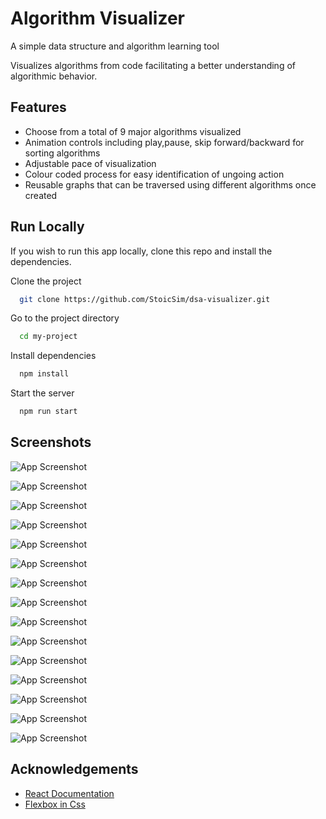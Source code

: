 
# Algorithm Visualizer

A simple data structure and algorithm learning tool

Visualizes algorithms from code facilitating a better understanding of algorithmic behavior.


## Features

- Choose from a total of 9 major algorithms visualized
- Animation controls including play,pause, skip forward/backward for sorting algorithms 
- Adjustable pace of visualization 
- Colour coded process for easy identification of ungoing action
- Reusable graphs that can be traversed using different algorithms once created



## Run Locally
If you wish to run this app locally, clone this repo and install the dependencies.


Clone the project

```bash
  git clone https://github.com/StoicSim/dsa-visualizer.git
```

Go to the project directory

```bash
  cd my-project
```

Install dependencies

```bash
  npm install
  ```

Start the server

```bash
  npm run start
```


## Screenshots

![App Screenshot](https://github.com/StoicSim/screenshots/blob/main/Screenshot%20(309).png)

![App Screenshot](https://github.com/StoicSim/screenshots/blob/main/Screenshot%20(310).png)

![App Screenshot](https://github.com/StoicSim/screenshots/blob/main/Screenshot%20(307).png)



![App Screenshot](https://github.com/StoicSim/screenshots/blob/main/Screenshot%20(311).png)

![App Screenshot](https://github.com/StoicSim/screenshots/blob/main/Screenshot%20(312).png)

![App Screenshot](https://github.com/StoicSim/screenshots/blob/main/Screenshot%20(313).png)

![App Screenshot](https://github.com/StoicSim/screenshots/blob/main/Screenshot%20(314).png)

![App Screenshot](https://github.com/StoicSim/screenshots/blob/main/Screenshot%20(316).png)

![App Screenshot](https://github.com/StoicSim/screenshots/blob/main/Screenshot%20(318).png)

![App Screenshot](https://github.com/StoicSim/screenshots/blob/main/Screenshot%20(326).png)


![App Screenshot](https://github.com/StoicSim/screenshots/blob/main/Screenshot%20(321).png)

![App Screenshot](https://github.com/StoicSim/screenshots/blob/main/Screenshot%20(322).png)

![App Screenshot](https://github.com/StoicSim/screenshots/blob/main/Screenshot%20(323).png)

![App Screenshot](https://github.com/StoicSim/screenshots/blob/main/Screenshot%20(324).png)

![App Screenshot](https://github.com/StoicSim/screenshots/blob/main/Screenshot%20(325).png)






## Acknowledgements

 - [React Documentation](https://react.dev/learn)
 - [Flexbox in Css](https://css-tricks.com/snippets/css/a-guide-to-flexbox/#aa-flexbox-properties)

